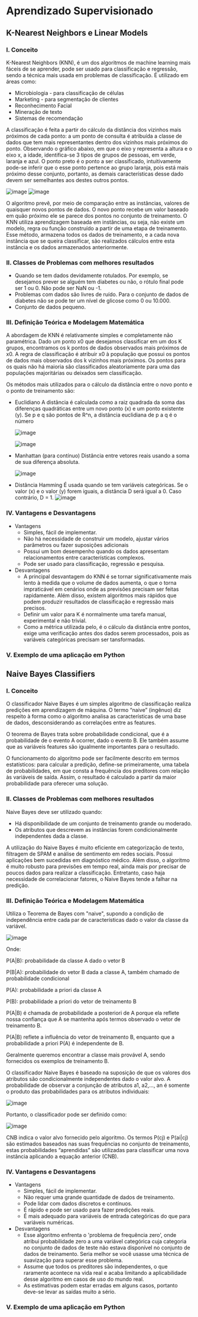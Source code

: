 # Aprendizado Supervisionado

## K-Nearest Neighbors e Linear Models

### I. Conceito

   K-Nearest Neighbors (KNN), é um dos algoritmos de machine learning mais fáceis de se aprender, pode ser usado para classificação e regressão, sendo a técnica mais usada em problemas de classificação. É utilizado em áreas como:
  * Microbiologia - para classificação de células
  * Marketing - para segmentação de clientes
  * Reconhecimento Facial
  * Mineração de texto
  * Sistemas de recomendação
  
  A classificação é feita a partir do cálculo da distância dos vizinhos mais próximos de cada ponto: a um ponto de consulta é atribuída a classe de dados que tem mais representantes dentro dos vizinhos mais próximos do ponto.
  Observando o gráfico abaixo, em que o eixo y representa a altura e o eixo x, a idade, identifica-se 3 tipos de grupos de pessoas, em verde, laranja e azul. O ponto preto é o ponto a ser classificado, intuitivamente pode-se inferir que o esse ponto pertence ao grupo laranja, pois está mais próximo desse conjunto, portanto, as demais características desse dado devem ser semelhantes aos destes outros pontos.
  
![image](https://user-images.githubusercontent.com/77736052/155669688-fee42120-6475-4ae5-925c-a25759c2e0cc.png)
![image](https://user-images.githubusercontent.com/77736052/155669627-9e8ea38d-9758-4bfd-ba3d-7cf452434b33.png)

   O algoritmo prevê, por meio de comparação entre as instâncias, valores de quaisquer novos pontos de dados. O novo ponto recebe um valor baseado em quão próximo ele se parece dos pontos no conjunto de treinamento. 
   O KNN utiliza aprendizagem baseada em instâncias, ou seja, não existe um modelo, regra ou função construído a partir de uma etapa de treinamento. Esse método, armazena todos os dados de treinamento, e a cada nova instância que se queira classificar, são realizados cálculos entre esta instância e os dados armazenados anteriormente.

### II. Classes de Problemas com melhores resultados
   * Quando se tem dados devidamente rotulados. Por exemplo, se desejamos prever se alguém tem diabetes ou não, o rótulo final pode ser 1 ou 0. Não pode ser NaN ou -1.
   * Problemas com dados são livres de ruído. Para o conjunto de dados de diabetes não se pode ter um nível de glicose como 0 ou 10.000.
   * Conjunto de dados pequeno.

### III. Definição Teórica e Modelagem Matemática
   A abordagem de KNN é relativamente simples e completamente não paramétrica. Dado um ponto x0 que desejamos classificar em um dos K grupos, encontramos os k pontos de dados observados mais próximos de x0. A regra de classificação é atribuir x0 à população que possui os pontos de dados mais observados dos k vizinhos mais próximos. Os pontos para os quais não há maioria são classificados aleatoriamente para uma das populações majoritárias ou deixados sem classificação.
   
Os métodos mais utilizados para o cálculo da distância entre o novo ponto e o ponto de treinamento são:
   -  Euclidiano
      A distância é calculada como a raiz quadrada da soma das diferenças quadráticas entre um novo ponto (x) e um ponto existente (y).
      Se p e q são pontos de R^n, a distância euclidiana de p a q é o número
      
      ![image](https://user-images.githubusercontent.com/77736052/155674750-193b977a-295b-4ee9-84e3-1e7fab85624a.png)
      
      ![image](https://user-images.githubusercontent.com/77736052/155674916-ab91910b-a3fd-4bf5-bf0d-c4718bd7a7b6.png)

   - Manhattan (para contínuo) 
       Distância entre vetores reais usando a soma de sua diferença absoluta.
       
      ![image](https://user-images.githubusercontent.com/77736052/155675642-31d1a5f1-ed0f-48af-8824-32c30529d1fe.png)

   - Distância Hamming
      É usada quando se tem variáveis categóricas. Se o valor (x) e o valor (y) forem iguais, a distância D será igual a 0. Caso contrário, D = 1.
         ![image](https://user-images.githubusercontent.com/77736052/155675824-7cacb7ea-1c76-4723-af5e-5b71dd598fe1.png)

### IV. Vantagens e Desvantagens
   * Vantagens
      - Simples, fácil de implementar.
      - Não há necessidade de construir um modelo, ajustar vários parâmetros ou fazer suposições adicionais
      - Possui um bom desempenho quando os dados apresentam relacionamentos entre características complexos.
      - Pode ser usado para classificação, regressão e pesquisa.
   * Desvantagens
      - A principal desvantagem do KNN é se tornar significativamente mais lento à medida que o volume de dados aumenta, o que o torna impraticável em cenários onde as previsões precisam ser feitas rapidamente. Além disso, existem algoritmos mais rápidos que podem produzir resultados de classificação e regressão mais precisos.
      - Definir um valor para K é normalmente uma tarefa manual, experimental e não trivial.
      - Como a métrica utilizada pelo, é o cálculo da distância entre pontos, exige uma verificação antes dos dados serem processados, pois as variáveis categóricas precisam ser tansformadas.

### V. Exemplo de uma aplicação em Python
   

## Naive Bayes Classifiers

### I. Conceito

O classificador Naive Bayes é um simples algoritmo de classificação realiza predições em aprendizagem de máquina. O termo “naive” (ingênuo) diz respeito à forma como o algoritmo analisa as características de uma base de dados, desconsiderando as correlações entre as features. 

O teorema de Bayes trata sobre probabilidade condicional, que é a probabilidade de o evento A ocorrer, dado o evento B. Ele também assume que as variáveis features são igualmente importantes para o resultado.

O funcionamento do algoritmo pode ser facilmente descrito em termos estatísticos: para calcular a predição, define-se primeiramente, uma tabela de probabilidades, em que consta a frequência dos preditores com relação às variáveis de saída. Assim, o resultado é calculado a partir da maior probabilidade para oferecer uma solução.



### II. Classes de Problemas com melhores resultados

Naive Bayes deve ser utilizado quando:
* Há disponibilidade de um conjunto de treinamento grande ou moderado.
* Os atributos que descrevem as instâncias forem condicionalmente independentes dada a classe.

A utilização do Naive Bayes é muito eficiente em categorização de texto, filtragem de SPAM e análise de sentimento em redes sociais.
Possui aplicações bem sucedidas em diagnóstico médico.
Além disso, o algoritmo é muito robusto para previsões em tempo real, ainda mais por precisar de poucos dados para realizar a classificação. Entretanto, caso haja necessidade de correlacionar fatores, o Naive Bayes tende a falhar na predição.

### III. Definição Teórica e Modelagem Matemática

Utiliza o Teorema de Bayes com "naive", supondo a condição de independência entre cada par de características dado o valor da classe da variável.

![image](https://user-images.githubusercontent.com/77736052/156112459-65a63587-7068-44d4-bccd-8715a89792e0.png)

Onde:

P(A|B): probabilidade da classe A dado o vetor B

P(B|A): probabilidade do vetor B dada a classe A, também chamado de probabilidade condicional

P(A): probabilidade a priori da classe A

P(B): probabilidade a priori do vetor de treinamento B

P(A|B) é chamada de probabilidade a posteriori de A porque ela reflete nossa confiança que A se mantenha após termos observado o vetor de treinamento B.

P(A|B) reflete a influência do vetor de treinamento B, enquanto que a probabilidade a priori P(A) é independente de B.

Geralmente queremos encontrar a classe mais provável A, sendo fornecidos os exemplos de treinamento B.

O classificador Naive Bayes é baseado na suposição de que os valores dos atributos são condicionalmente independentes dado o valor alvo. A probabilidade de observar a conjunção de atributos a1, a2,..., an é somente o produto das probabilidades para os atributos individuais:

![image](https://user-images.githubusercontent.com/77736052/156113756-af390b5c-5591-4ecb-8529-c88543a13f30.png)

Portanto, o classificador pode ser definido como:

![image](https://user-images.githubusercontent.com/77736052/156113858-c03b90a2-f5ed-4771-abd6-328a0190e423.png)

CNB indica o valor alvo fornecido pelo algoritmo.
Os termos P(cj) e P(ai|cj) são estimados baseados nas suas frequências no conjunto de treinamento, estas probabilidades “aprendidas” são utilizadas para classificar uma nova instância aplicando a equação anterior (CNB).

### IV. Vantagens e Desvantagens

 * Vantagens
      - Simples, fácil de implementar.
      - Não requer uma grande quantidade de dados de treinamento.
      - Pode lidar com dados discretos e contínuos.
      - É rápido e pode ser usado para fazer predições reais.
      - É mais adequado para variáveis de entrada categóricas do que para variáveis numéricas.
 * Desvantagens
      - Esse algoritmo enfrenta o 'problema de frequência zero', onde atribui probabilidade zero a uma variável categórica cuja categoria no conjunto de dados de teste não estava disponível no conjunto de dados de treinamento. Seria melhor se você usasse uma técnica de suavização para superar esse problema.
      - Assume que todos os preditores são independentes, o que raramente acontece na vida real e acaba limitando a aplicabilidade desse algoritmo em casos de uso do mundo real.
      - As estimativas podem estar erradas em alguns casos, portanto deve-se levar as saídas muito a sério.

### V. Exemplo de uma aplicação em Python

